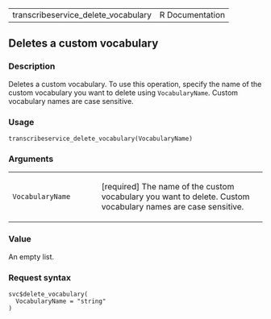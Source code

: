 <table style="width: 100%;">
<tbody>
<tr class="odd">
<td>transcribeservice_delete_vocabulary</td>
<td style="text-align: right;">R Documentation</td>
</tr>
</tbody>
</table>

## Deletes a custom vocabulary

### Description

Deletes a custom vocabulary. To use this operation, specify the name of
the custom vocabulary you want to delete using `VocabularyName`. Custom
vocabulary names are case sensitive.

### Usage

    transcribeservice_delete_vocabulary(VocabularyName)

### Arguments

<table>
<colgroup>
<col style="width: 35%" />
<col style="width: 65%" />
</colgroup>
<tbody>
<tr class="odd">
<td><code
id="transcribeservice_delete_vocabulary_:_VocabularyName">VocabularyName</code></td>
<td><p>[required] The name of the custom vocabulary you want to delete.
Custom vocabulary names are case sensitive.</p></td>
</tr>
</tbody>
</table>

### Value

An empty list.

### Request syntax

    svc$delete_vocabulary(
      VocabularyName = "string"
    )
